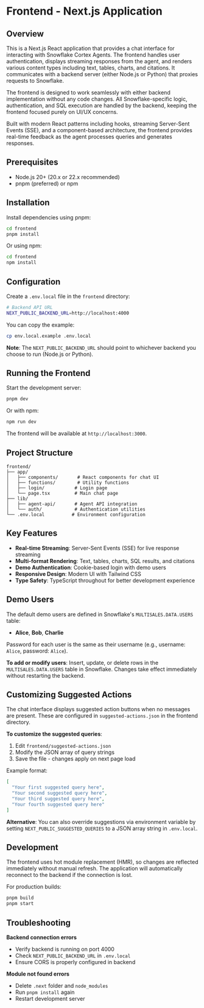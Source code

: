 # Frontend - Next.js Application

## Overview

This is a Next.js React application that provides a chat interface for interacting with Snowflake Cortex Agents. The frontend handles user authentication, displays streaming responses from the agent, and renders various content types including text, tables, charts, and citations. It communicates with a backend server (either Node.js or Python) that proxies requests to Snowflake.

The frontend is designed to work seamlessly with either backend implementation without any code changes. All Snowflake-specific logic, authentication, and SQL execution are handled by the backend, keeping the frontend focused purely on UI/UX concerns.

Built with modern React patterns including hooks, streaming Server-Sent Events (SSE), and a component-based architecture, the frontend provides real-time feedback as the agent processes queries and generates responses.

## Prerequisites

- Node.js 20+ (20.x or 22.x recommended)
- pnpm (preferred) or npm

## Installation

Install dependencies using pnpm:

```bash
cd frontend
pnpm install
```

Or using npm:

```bash
cd frontend
npm install
```

## Configuration

Create a `.env.local` file in the `frontend` directory:

```bash
# Backend API URL
NEXT_PUBLIC_BACKEND_URL=http://localhost:4000
```

You can copy the example:

```bash
cp env.local.example .env.local
```

**Note**: The `NEXT_PUBLIC_BACKEND_URL` should point to whichever backend you choose to run (Node.js or Python).

## Running the Frontend

Start the development server:

```bash
pnpm dev
```

Or with npm:

```bash
npm run dev
```

The frontend will be available at `http://localhost:3000`.

## Project Structure

```
frontend/
├── app/
│   ├── components/       # React components for chat UI
│   ├── functions/        # Utility functions
│   ├── login/           # Login page
│   └── page.tsx         # Main chat page
├── lib/
│   ├── agent-api/       # Agent API integration
│   └── auth/            # Authentication utilities
└── .env.local          # Environment configuration
```

## Key Features

- **Real-time Streaming**: Server-Sent Events (SSE) for live response streaming
- **Multi-format Rendering**: Text, tables, charts, SQL results, and citations
- **Demo Authentication**: Cookie-based login with demo users
- **Responsive Design**: Modern UI with Tailwind CSS
- **Type Safety**: TypeScript throughout for better development experience

## Demo Users

The default demo users are defined in Snowflake's `MULTISALES.DATA.USERS` table:

- **Alice**, **Bob**, **Charlie**

Password for each user is the same as their username (e.g., username: `Alice`, password: `Alice`).

**To add or modify users**: Insert, update, or delete rows in the `MULTISALES.DATA.USERS` table in Snowflake. Changes take effect immediately without restarting the backend.

## Customizing Suggested Actions

The chat interface displays suggested action buttons when no messages are present. These are configured in `suggested-actions.json` in the frontend directory.

**To customize the suggested queries**:

1. Edit `frontend/suggested-actions.json`
2. Modify the JSON array of query strings
3. Save the file - changes apply on next page load

Example format:
```json
[
  "Your first suggested query here",
  "Your second suggested query here",
  "Your third suggested query here",
  "Your fourth suggested query here"
]
```

**Alternative**: You can also override suggestions via environment variable by setting `NEXT_PUBLIC_SUGGESTED_QUERIES` to a JSON array string in `.env.local`.

## Development

The frontend uses hot module replacement (HMR), so changes are reflected immediately without manual refresh. The application will automatically reconnect to the backend if the connection is lost.

For production builds:

```bash
pnpm build
pnpm start
```

## Troubleshooting

**Backend connection errors**
- Verify backend is running on port 4000
- Check `NEXT_PUBLIC_BACKEND_URL` in `.env.local`
- Ensure CORS is properly configured in backend

**Module not found errors**
- Delete `.next` folder and `node_modules`
- Run `pnpm install` again
- Restart development server

